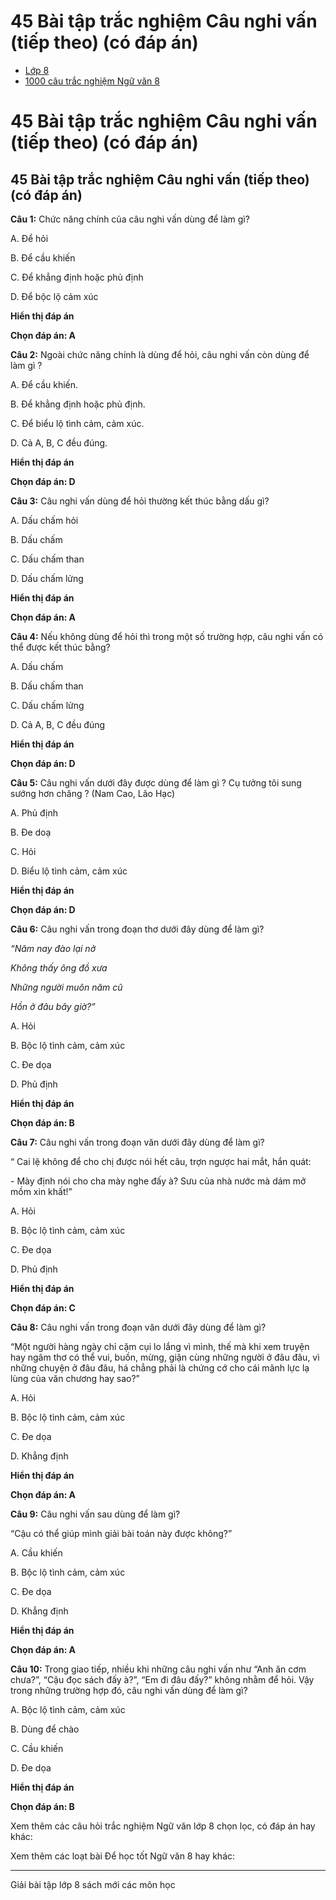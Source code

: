 # 45 Bài tập trắc nghiệm Câu nghi vấn (tiếp theo) (có đáp án)

  * [Lớp 8](https://vietjack.com/series/lop-8.jsp)
  * [1000 câu trắc nghiệm Ngữ văn 8](https://vietjack.com/ngu-van-8/trac-nghiem-ngu-van-lop-8.jsp)



# 45 Bài tập trắc nghiệm Câu nghi vấn (tiếp theo) (có đáp án)

## 45 Bài tập trắc nghiệm Câu nghi vấn (tiếp theo) (có đáp án)

**Câu 1:** Chức năng chính của câu nghi vấn dùng để làm gì?

A. Để hỏi

B. Để cầu khiến

C. Để khẳng định hoặc phủ định

D. Để bộc lộ cảm xúc

**Hiển thị đáp án**

**Chọn đáp án: A**

**Câu 2:** Ngoài chức năng chính là dùng để hỏi, câu nghi vấn còn dùng để làm gì ?

A. Để cầu khiến.

B. Để khẳng định hoặc phủ định.

C. Để biểu lộ tình cảm, cảm xúc.

D. Cả A, B, C đều đúng.

**Hiển thị đáp án**

**Chọn đáp án: D**

**Câu 3:** Câu nghi vấn dùng để hỏi thường kết thúc bằng dấu gì?

A. Dấu chấm hỏi

B. Dấu chấm

C. Dấu chấm than

D. Dấu chấm lửng

**Hiển thị đáp án**

**Chọn đáp án: A**

**Câu 4:** Nếu không dùng để hỏi thì trong một số trường hợp, câu nghi vấn có thể được kết thúc bằng?

A. Dấu chấm 

B. Dấu chấm than

C. Dấu chấm lửng

D. Cả A, B, C đều đúng 

**Hiển thị đáp án**

**Chọn đáp án: D**

**Câu 5:** Câu nghi vấn dưới đây được dùng để làm gì ? Cụ tưởng tôi sung sướng hơn chăng ? (Nam Cao, Lão Hạc)

A. Phủ định

B. Đe doạ

C. Hỏi 

D. Biểu lộ tình cảm, cảm xúc

**Hiển thị đáp án**

**Chọn đáp án: D**

**Câu 6:** Câu nghi vấn trong đoạn thơ dưới đây dùng để làm gì? 

_“Năm nay đào lại nở_

_Không thấy ông đồ xưa_

_Những người muôn năm cũ_

_Hồn ở đâu bây giờ?”_

A. Hỏi

B. Bộc lộ tình cảm, cảm xúc

C. Đe dọa

D. Phủ định

**Hiển thị đáp án**

**Chọn đáp án: B**

**Câu 7:** Câu nghi vấn trong đoạn văn dưới đây dùng để làm gì? 

“ Cai lệ không để cho chị được nói hết câu, trợn ngược hai mắt, hắn quát:

\- Mày định nói cho cha mày nghe đấy à? Sưu của nhà nước mà dám mở mồm xin khất!”

A. Hỏi

B. Bộc lộ tình cảm, cảm xúc

C. Đe dọa

D. Phủ định 

**Hiển thị đáp án**

**Chọn đáp án: C**

**Câu 8:** Câu nghi vấn trong đoạn văn dưới đây dùng để làm gì?

“Một người hàng ngày chỉ cặm cụi lo lắng vì mình, thế mà khi xem truyện hay ngâm thơ có thể vui, buồn, mừng, giận cùng những người ở đâu đâu, vì những chuyện ở đâu đâu, há chẳng phải là chứng cớ cho cái mãnh lực lạ lùng của văn chương hay sao?”

A. Hỏi

B. Bộc lộ tình cảm, cảm xúc

C. Đe dọa

D. Khẳng định 

**Hiển thị đáp án**

**Chọn đáp án: A**

**Câu 9:** Câu nghi vấn sau dùng để làm gì?

“Cậu có thể giúp mình giải bài toán này được không?”

A. Cầu khiến

B. Bộc lộ tình cảm, cảm xúc

C. Đe dọa

D. Khẳng định 

**Hiển thị đáp án**

**Chọn đáp án: A**

**Câu 10:** Trong giao tiếp, nhiều khi những câu nghi vấn như “Anh ăn cơm chưa?”, “Cậu đọc sách đấy à?”, “Em đi đâu đấy?” không nhằm để hỏi. Vậy trong những trường hợp đó, câu nghi vấn dùng để làm gì?

A. Bộc lộ tình cảm, cảm xúc

B. Dùng để chào

C. Cầu khiến

D. Đe dọa

**Hiển thị đáp án**

**Chọn đáp án: B**

Xem thêm các câu hỏi trắc nghiệm Ngữ văn lớp 8 chọn lọc, có đáp án hay khác:

Xem thêm các loạt bài Để học tốt Ngữ văn 8 hay khác:

* * *

Giải bài tập lớp 8 sách mới các môn học
